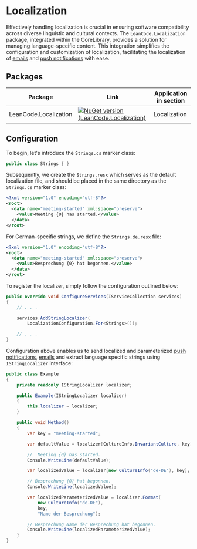 # Localization

Effectively handling localization is crucial in ensuring software compatibility across diverse linguistic and cultural contexts. The `LeanCode.Localization` package, integrated within the CoreLibrary, provides a solution for managing language-specific content. This integration simplifies the configuration and customization of localization, facilitating the localization of [emails] and [push notifications] with ease.

## Packages

| Package | Link | Application in section |
| --- | ----------- | ----------- |
| LeanCode.Localization | [![NuGet version (LeanCode.Localization)](https://img.shields.io/nuget/vpre/LeanCode.Localization.svg?style=flat-square)](https://www.nuget.org/packages/LeanCode.Localization/8.0.2260-preview/) | Localization |

## Configuration

To begin, let's introduce the `Strings.cs` marker class:

```csharp
public class Strings { }
```

Subsequently, we create the `Strings.resx` which serves as the default localization file, and should be placed in the same directory as the `Strings.cs` marker class:

```xml
<?xml version="1.0" encoding="utf-8"?>
<root>
  <data name="meeting-started" xml:space="preserve">
    <value>Meeting {0} has started.</value>
  </data>
</root>
```

For German-specific strings, we define the `Strings.de.resx` file:

```xml
<?xml version="1.0" encoding="utf-8"?>
<root>
  <data name="meeting-started" xml:space="preserve">
    <value>Besprechung {0} hat begonnen.</value>
  </data>
</root>
```

To register the localizer, simply follow the configuration outlined below:

```csharp
public override void ConfigureServices(IServiceCollection services)
{
    // . . .

    services.AddStringLocalizer(
        LocalizationConfiguration.For<Strings>());

    // . . .
}
```

Configuration above enables us to send localized and parameterized [push notifications], [emails] and extract language specific strings using `IStringLocalizer` interface:

```csharp
public class Example
{
    private readonly IStringLocalizer localizer;

    public Example(IStringLocalizer localizer)
    {
        this.localizer = localizer;
    }

    public void Method()
    {
        var key = "meeting-started";

        var defaultValue = localizer[CultureInfo.InvariantCulture, key];

        //  Meeting {0} has started.
        Console.WriteLine(defaultValue);

        var localizedValue = localizer[new CultureInfo("de-DE"), key];

        // Besprechung {0} hat begonnen.
        Console.WriteLine(localizedValue);

        var localizedParameterizedValue = localizer.Format(
            new CultureInfo("de-DE"),
            key,
            "Name der Besprechung");

        // Besprechung Name der Besprechung hat begonnen.
        Console.WriteLine(localizedParameterizedValue);
    }
}
```

[push notifications]: ../../external_integrations/push_notifications_fcm/index.md
[emails]: ../../external_integrations/emails_sendgrid/index.md
